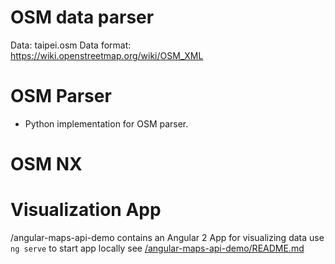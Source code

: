 # OSM data parser

Data: taipei.osm
Data format: https://wiki.openstreetmap.org/wiki/OSM_XML

# OSM Parser
* Python implementation for OSM parser.

# OSM NX




# Visualization App

/angular-maps-api-demo contains an Angular 2 App for visualizing data
use `ng serve` to start app locally
see [/angular-maps-api-demo/README.md](./angular-maps-api-demo/README.md)

